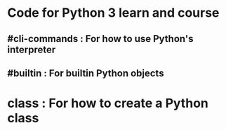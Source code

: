 Code for Python 3 learn and course
==================================
#cli-commands : For how to use Python's interpreter
---------------------------------------------------
#builtin : For builtin Python objects
---------------------------------------------------
# class : For how to create a Python class
